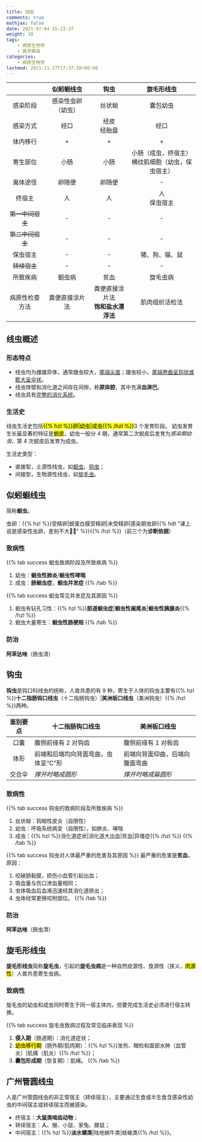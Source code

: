 ```yaml
---
title: 线虫
comments: true
mathjax: false
date: 2021-07-04 15:23:37
weight: 10
tags:
    - 病原生物学
    - 医学蠕虫
categories:
    - 病原生物学
lastmod: 2021-11-27T17:37:50+08:00
---
```


|                  |     似蚓蛔线虫     |                  钩虫                 |                           旋毛形线虫                           |
|:----------------:|:------------------:|:-------------------------------------:|:--------------------------------------------------------------:|
|     感染阶段     | 感染性虫卵（幼虫） |                 丝状蚴                |                            囊包幼虫                            |
|     感染方式     |        经口        |            经皮<br/>经胎盘            |                              经口                              |
|     体内移行     |          +         |                   +                   |                                +                               |
|     寄生部位     |        小肠        |                  小肠                 | 小肠（成虫，终宿主）<br/>横纹肌细胞（幼虫，保虫宿主）          |
|     离体途径     |       卵随便       |                 卵随便                |                                -                               |
|      终宿主      |         人         |                   人                  |                         人<br>保虫宿主                         |
| ~~第一中间宿主~~ |          -         |                   -                   |                                -                               |
| ~~第二中间宿主~~ |          -         |                   -                   |                                -                               |
|     保虫宿主     |          -         |                   -                   |                         猪、狗、猫、鼠                         |
|   ~~转续宿主~~   |          -         |                   -                   |                                -                               |
|     所致疾病     |       蛔虫病       |                  贫血                 |                            旋毛虫病                            |
|  病原性检查方法  |   粪便直接涂片法   | 粪便直接涂片法<br/>**饱和盐水漂浮法** |                         肌肉组织活检法                         |

<!--more-->

## 线虫概述

### 形态特点

- 线虫均为雌雄异体，通常雌虫较大，<ins>尾端尖直</ins>；雄虫较小，<ins>尾端卷曲呈钩状或膨大呈伞状</ins>。
- 线虫体壁和消化道之间存在间隙，称**原体腔**，其中充满**血淋巴**。
- 线虫具有<ins>完整的消化系统</ins>。

### 生活史

线虫生活史包括<mark>{{% hzl %}}卵|幼虫|成虫{{% /hzl %}}</mark>3 个发育阶段。
幼虫发育生长最显著的特征是<mark>蜕皮</mark>，幼虫一般分 4 期，通常第二次蜕皮后发育为*感染期幼虫*，第 4 次蜕皮后发育为成虫。

生活史类型：
- 直接型，土源性线虫，如[蛔虫](#似蚓蛔线虫)、[钩虫](#钩虫)；
- 间接型，生物源性线虫，如[旋毛虫](#旋毛形线虫)。

## 似蚓蛔线虫

简称**蛔虫**。

虫卵：{{% hzl %}}受精卵|蜕蛋白膜受精卵|未受精卵|感染期虫卵{{% hdt "课上说是感染性虫卵，差别不大🤷🏻" %}}{{% /hzl %}}（前三个为**诊断依据**）

### 致病性

{{% tab success 蛔虫致病阶段及所致疾病 %}}
1. 幼虫：**蛔虫性肺炎**/**蛔虫性哮喘**
2. 成虫：**肠蛔虫症**，**蛔虫并发症**
{{% /tab %}}

{{% tab success 蛔虫常见并发症及其原因 %}}
1. 蛔虫有钻孔习性：{{% hzl %}}**胆道蛔虫症**|**蛔虫性阑尾炎**|**蛔虫性胰腺炎**{{% /hzl %}}
2. 蛔虫大量寄生：**蛔虫性肠梗阻**
{{% /tab %}}

### 防治

**阿苯达唑**（肠虫清）

## 钩虫

**钩虫**是钩口科线虫的统称，人兽共患的有 9 种，寄生于人体的钩虫主要有{{% hzl %}}**十二指肠钩口线虫**（十二指肠钩虫）|**美洲板口线虫**（美洲钩虫）{{% /hzl %}}两种。

| 鉴别要点 | 十二指肠钩口线虫                    | 美洲板口线虫                   |
|:--------:|-------------------------------------|--------------------------------|
|   口囊   | 腹侧前缘有 2 对钩齿                 | 腹侧前缘有 1 对板齿            |
|   体形   | 前端和后端均向背面弯曲，虫体呈“C”形 | 前端向背面仰曲，后端向腹面弯曲 |
|  交合伞  | *撑开时略成圆形*                    | *撑开时略成扁圆形*             |

### 致病性

{{% tab success 钩虫的致病阶段及所致疾病 %}}
1. 丝状蚴：钩蚴性皮炎（自限性）
2. 幼虫：呼吸系统病变（自限性），如肺炎、哮喘
3. 成虫：{{% hzl %}}消化道症状|消化道大出血|贫血|异嗜症{{% /hzl %}}
{{% /tab %}}

{{% tab success 钩虫对人体最严重的危害及其原因 %}}
最严重的危害是**贫血**，原因：
1. 咬破肠黏膜，损伤小血管引起出血；
2. 吸血量与伤口渗血量相同；
3. 虫体吸血后血液迅速经其消化道排出；
4. 虫体经常更换咬附部位。
{{% /tab %}}

### 防治

**阿苯达唑**（肠虫清）

## 旋毛形线虫

**旋毛形线虫**简称**旋毛虫**，引起的**旋毛虫病**是一种自然疫源性、食源性（狭义，<mark>肉源性</mark>）人兽共患寄生虫病。

### 致病性

旋毛虫的幼虫和成虫同时寄生于同一宿主体内，但要完成生活史必须进行宿主转换。

{{% tab success 旋毛虫致病过程及常见临床表现 %}}
1. **侵入期**（肠道期）：消化道症状；
2. <mark>幼虫移行期</mark>（肠外期/肌肉期）：{{% hzl %}}发热、眼睑和面部水肿（血管炎）|肌痛（肌炎）{{% /hzl %}}；
3. **囊包形成期**（恢复期）：肌痛。
{{% /tab %}}

## 广州管圆线虫

人是广州管圆线虫的非正常宿主（转续宿主），主要通过生食或半生食含感染性幼虫的中间宿主或转续宿主而被感染。

- 终宿主：**大鼠类啮齿动物**；
- 转续宿主：**人**、猴、小鼠、家兔、豚鼠；
- 中间宿主：{{% hzl %}}**淡水螺类**|陆地蜗牛类|蛞蝓类{{% /hzl %}}。
